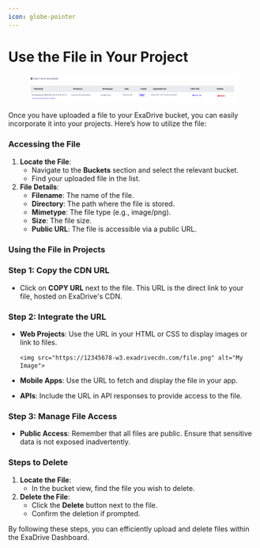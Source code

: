 ```yaml
---
icon: globe-pointer
---
```


# Use the File in Your Project

<figure><img src="../.gitbook/assets/Screenshot 2024-09-13 at 9.32.51 PM (1).png" alt=""><figcaption></figcaption></figure>

Once you have uploaded a file to your ExaDrive bucket, you can easily incorporate it into your projects. Here’s how to utilize the file:

### Accessing the File

1. **Locate the File**:
   * Navigate to the **Buckets** section and select the relevant bucket.
   * Find your uploaded file in the list.
2. **File Details**:
   * **Filename**: The name of the file.
   * **Directory**: The path where the file is stored.
   * **Mimetype**: The file type (e.g., image/png).
   * **Size**: The file size.
   * **Public URL**: The file is accessible via a public URL.

### Using the File in Projects

### Step 1: Copy the CDN URL

* Click on **COPY URL** next to the file. This URL is the direct link to your file, hosted on ExaDrive's CDN.

### Step 2: Integrate the URL

*   **Web Projects**: Use the URL in your HTML or CSS to display images or link to files.

    ```
    <img src="https://12345678-w3.exadrivecdn.com/file.png" alt="My Image">
    ```
* **Mobile Apps**: Use the URL to fetch and display the file in your app.
* **APIs**: Include the URL in API responses to provide access to the file.

### Step 3: Manage File Access

* **Public Access**: Remember that all files are public. Ensure that sensitive data is not exposed inadvertently.



### Steps to Delete

1. **Locate the File**:
   * In the bucket view, find the file you wish to delete.
2. **Delete the File**:
   * Click the **Delete** button next to the file.
   * Confirm the deletion if prompted.

By following these steps, you can efficiently upload and delete files within the ExaDrive Dashboard.
